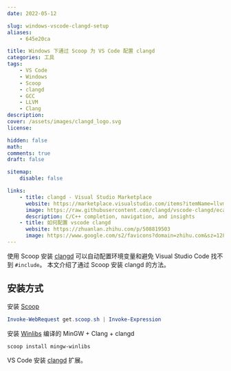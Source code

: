 ```yaml
---
date: 2022-05-12

slug: windows-vscode-clangd-setup
aliases:
    - 645e20ca

title: Windows 下通过 Scoop 为 VS Code 配置 clangd
categories: 工具
tags:
    - VS Code
    - Windows
    - Scoop
    - clangd
    - GCC
    - LLVM
    - Clang
description:
cover: /assets/images/clangd_logo.svg
license:

hidden: false
math:
comments: true
draft: false

sitemap:
    disable: false

links:
    - title: clangd - Visual Studio Marketplace
      website: https://marketplace.visualstudio.com/items?itemName=llvm-vs-code-extensions.vscode-clangd
      image: https://raw.githubusercontent.com/clangd/vscode-clangd/eca1e05a39c4e987dca6247d825dfbe92fd5996f/icon.png
      description: C/C++ completion, navigation, and insights
    - title: 如何配置 vscode clangd
      website: https://zhuanlan.zhihu.com/p/508819503
      image: https://www.google.com/s2/favicons?domain=zhihu.com&sz=128
---
```


使用 Scoop 安装 [clangd](https://clangd.llvm.org/) 可以自动配置环境变量和避免 Visual Studio Code 找不到 `#include`。
本文介绍了通过 Scoop 安装 clangd 的方法。

<!--more-->

## 安装方式

安装 [Scoop](https://scoop.sh/)

```powershell
Invoke-WebRequest get.scoop.sh | Invoke-Expression
```

安装 [Winlibs](https://winlibs.com/) 编译的 MinGW + Clang + clangd

```powershell
scoop install mingw-winlibs
```

VS Code 安装 [clangd](https://marketplace.visualstudio.com/items?itemName=llvm-vs-code-extensions.vscode-clangd) 扩展。
